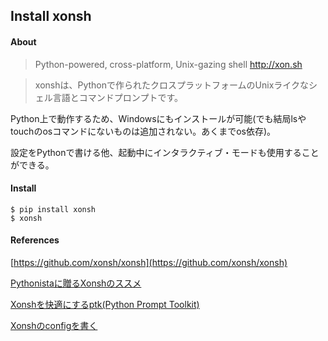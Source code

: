 ## Install xonsh

#### About

> Python-powered, cross-platform, Unix-gazing shell http://xon.sh

> xonshは、Pythonで作られたクロスプラットフォームのUnixライクなシェル言語とコマンドプロンプトです。

Python上で動作するため、Windowsにもインストールが可能(でも結局lsやtouchのosコマンドにないものは追加されない。あくまでos依存)。

設定をPythonで書ける他、起動中にインタラクティブ・モードも使用することができる。

#### Install

```
$ pip install xonsh
$ xonsh
```

#### References

[https://github.com/xonsh/xonsh](https://github.com/xonsh/xonsh)

[Pythonistaに贈るXonshのススメ](https://vaaaaaanquish.hatenablog.com/entry/2017/11/30/175236)

[Xonshを快適にするptk(Python Prompt Toolkit)](https://qiita.com/riktor/items/4a90b4e125cd091a9d07)

[Xonshのconfigを書く](https://vaaaaaanquish.hatenablog.com/entry/2018/01/04/122742)
